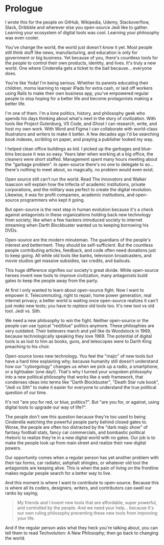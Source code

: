 # Prologue

I wrote this for the people on GitHub, Wikipedia, Udemy, Stackoverflow, Slack, Dribbble and wherever else you open-source Jedi like to gather. Learning your ecosystem of digital tools was cool. Learning your philosophy was even cooler.

You've change the world, the world just doesn't know it yet. Most people still think stuff like news, manufacturing, and education is only for government or big business. Yet because of you, there's countless tools for _the people_ to control their own products, identity, and lives. It's truly a new world. One where Cinderella gets a ticket to the ball because... everyone does.

You're like Yoda! I'm being serious. Whether its parents educating their children, moms learning to repair iPads for extra cash, or laid off workers using Rails to make their own business app, you've empowered regular people to stop hoping for a better life and become protagonists making a better life.

I'm one of them. I'm a lone politics, history, and philosophy geek who spends his days thinking about what's next in the story of civilization. With tools like Project Gutenburg, VS Code, and Ghost I can research, write, and host my own work. With Word and Figma I can collaborate with world-class illustrators and writers to make it better. A few decades ago I'd be searching book indexes, scribling on paper, and praying a publisher looked my way.

I helped clean office buildings as kid. I picked up the garbages and blue-bins because it was so easy. Years later when working at a big office, the cleaners were short staffed. Management spent many hours meeting about the "garbage problem". In open-source there's no one to delegate to so... there's nothing to meet about, so magically, no problem would even exist.

Open source still can’t run the world. Read The _Innovators_ and Walker Isaacson will explain how the trifecta of academic institutions, private corporations, and the military was perfect to create the digital revolution. Likewise, it was for profit companies, academic institutions, and open-source programmers who kept it going.

But open-source is the next step in human evolution because it's a check against antagonists in these organizations holding back new technology from society; like when a few hackers introduced society to internet streaming when Darth Blockbuster wanted us to keeping borrowing his DVDs.

Open-source are the modern minuteman. The guardians of the people's interest and betterment. They should be self-sufficient. But the countless people contributing articles, feedback, and code often need donations just to keep going. All while old tools like banks, television broadcasters, and movie studios get massive subsidies, tax credits, and bailouts.

This huge difference signifies our society's great divide. While open-source heroes invent new tools to improve civilization, many antagonists build gates to keep the people away from the party.

At first I only wanted to learn about open-source fight. Now I want to empower it. Telecommuting, right to repair, home power generation, real internet privacy; a better world is waiting once open-source realizes it can't just _make_ new tools; you have to _replace_ old tools too. It's new tool vs old tool. Jedi vs. Sith.

We need a new philosophy to win the fight. Neither open-source or the people can use typical "red/blue" politics anymore. These philosphies are very outdated. Their believers march and yell like its Woodstock in 1969, because technologically speaking they love 1969. The potential of digital tools is as lost to him as books, guns, and telescopes were to Darth King preaching to his choir.

Open-source loves new technology. You feel the "majic" of new tools but have a hard time explaining why; because humanity still doesn’t understand how our "cyborgology" changes us when we pick up a radio, a smartphone, or a lightsaber (one day!). That's why I turned your unspoken philosophy into a new political philosophy that works like a web framework, that condenses ideas into terms like "Darth Blockbuster", "Death Star rule book", "Jedi vs Sith" to make it easier for everyone to understand the true political question of our time.

It's not "are you for red, or blue, politics?". But "are you for, or against, using digital tools to upgrade our way of life?".

The people don't see this question because they're too used to being Cinderella watching the powerful people party behind closed gates to. Worse, the people are often too distracted by the "dark majic show" of fantasy football stats, fancy car commercials, and bombastic political rhetoric to realize they're in a new digital world with no gates. Our job is to make the people look up from main street and realize their new digital powers.

Our opportunity comes when a regular person has yet another problem with their tax forms, car radiator, ashphalt shingles, or whatever old tool the antagonists are keeping alive. This is when the pain of living on the frontline makes regular people search for a better way to live.

And this moment is where I want to contribute to open-source. Because this is where all its coders, designers, writers, and contributors can swell our ranks by saying;

  >My friends and I invent new tools that are affordable, super powerful, and controlled by the people. And we need your help... because it's our own ruling philosophy preventing these new tools from improving your life.

And if the regular person asks what they heck you're talking about, you can tell them to read Techvolution: A New Philosophy; then go back to changing the world.
